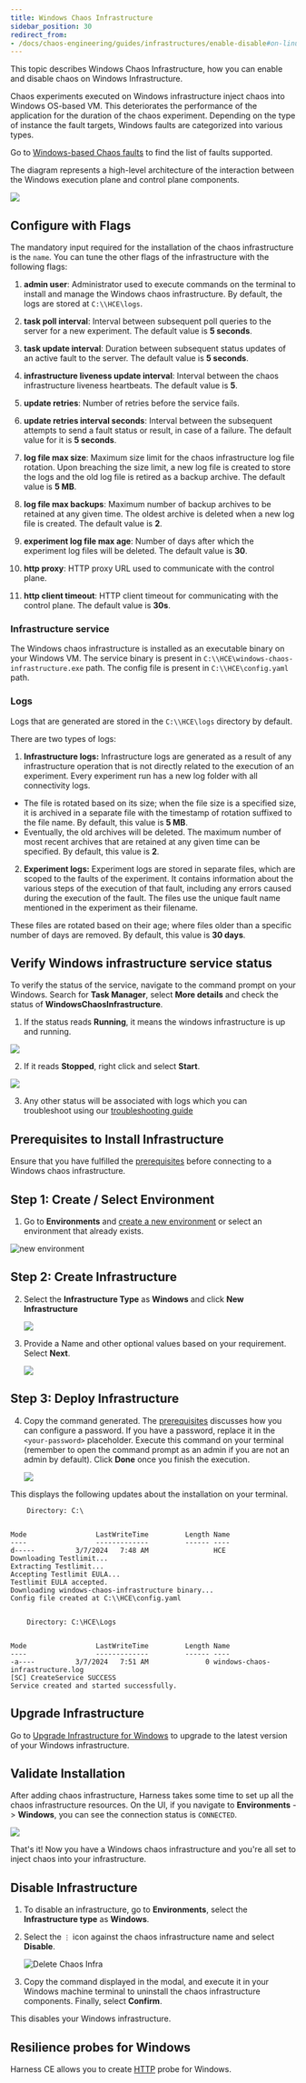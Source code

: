 ```yaml
---
title: Windows Chaos Infrastructure
sidebar_position: 30
redirect_from:
- /docs/chaos-engineering/guides/infrastructures/enable-disable#on-linux-infrastructure
---
```


This topic describes Windows Chaos Infrastructure, how you can enable and disable chaos on Windows Infrastructure.

Chaos experiments executed on Windows infrastructure inject chaos into Windows OS-based VM. This deteriorates the performance of the application for the duration of the chaos experiment. Depending on the type of instance the fault targets, Windows faults are categorized into various types.

Go to [Windows-based Chaos faults](/docs/chaos-engineering/faults/chaos-faults/windows/) to find the list of faults supported.

The diagram represents a high-level architecture of the interaction between the Windows execution plane and control plane components.

![](./static/detailed-architecture.png)

## Configure with Flags

The mandatory input required for the installation of the chaos infrastructure is the `name`.
You can tune the other flags of the infrastructure with the following flags:

1. **admin user**: Administrator used to execute commands on the terminal to install and manage the Windows chaos infrastructure. By default, the logs are stored at `C:\\HCE\logs`.

2. **task poll interval**: Interval between subsequent poll queries to the server for a new experiment. The default value is **5 seconds**.

3. **task update interval**: Duration between subsequent status updates of an active fault to the server. The default value is **5 seconds**.

4. **infrastructure liveness update interval**: Interval between the chaos infrastructure liveness heartbeats. The default value is **5**.

5. **update retries**: Number of retries before the service fails.

6. **update retries interval seconds**: Interval between the subsequent attempts to send a fault status or result, in case of a failure. The default value for it is **5 seconds**.

7. **log file max size**: Maximum size limit for the chaos infrastructure log file rotation. Upon breaching the size limit, a new log file is created to store the logs and the old log file is retired as a backup archive. The default value is **5 MB**.

8. **log file max backups**: Maximum number of backup archives to be retained at any given time. The oldest archive is deleted when a new log file is created. The default value is **2**.

9. **experiment log file max age**: Number of days after which the experiment log files will be deleted. The default value is **30**.

10. **http proxy**: HTTP proxy URL used to communicate with the control plane.

11. **http client timeout**: HTTP client timeout for communicating with the control plane. The default value is **30s**.

### Infrastructure service
The Windows chaos infrastructure is installed as an executable binary on your Windows VM. The service binary is present in `C:\\HCE\windows-chaos-infrastructure.exe` path. The config file is present in `C:\\HCE\config.yaml` path.

### Logs
Logs that are generated are stored in the `C:\\HCE\logs` directory by default.

There are two types of logs:
1. **Infrastructure logs:** Infrastructure logs are generated as a result of any infrastructure operation that is not directly related to the execution of an experiment. Every experiment run has a new log folder with all connectivity logs.

- The file is rotated based on its size; when the file size is a specified size, it is archived in a separate file with the timestamp of rotation suffixed to the file name. By default, this value is **5 MB**.
- Eventually, the old archives will be deleted. The maximum number of most recent archives that are retained at any given time can be specified. By default, this value is **2**.

2. **Experiment logs:** Experiment logs are stored in separate files, which are scoped to the faults of the experiment. It contains information about the various steps of the execution of that fault, including any errors caused during the execution of the fault. The files use the unique fault name mentioned in the experiment as their filename.

These files are rotated based on their age; where files older than a specific number of days are removed. By default, this value is **30 days**.


## Verify Windows infrastructure service status

To verify the status of the service, navigate to the command prompt on your Windows. Search for **Task Manager**, select **More details** and check the status of **WindowsChaosInfrastructure**.

1. If the status reads **Running**, it means the windows infrastructure is up and running.

![](./static/add-pwd-1.png)


2. If it reads **Stopped**, right click and select **Start**.

![](./static/start-service-2.png)

3. Any other status will be associated with logs which you can troubleshoot using our [troubleshooting guide](/docs/chaos-engineering/resources/troubleshooting)

## Prerequisites to Install Infrastructure
Ensure that you have fulfilled the [prerequisites](/docs/chaos-engineering/faults/chaos-faults/windows/prerequisites) before connecting to a Windows chaos infrastructure.


## Step 1: Create / Select Environment
1. Go to **Environments** and [create a new environment](/docs/chaos-engineering/guides/chaos-experiments/create-experiments#create-environment) or select an environment that already exists.

  ![new environment](./static/new-env.png)

## Step 2: Create Infrastructure

2. Select the **Infrastructure Type** as **Windows** and click **New Infrastructure**

    ![](./static/connect-1.png)

3. Provide a Name and other optional values based on your requirement. Select **Next**.

    ![](./static/name.png)

## Step 3: Deploy Infrastructure

4. Copy the command generated. The [prerequisites](/docs/chaos-engineering/faults/chaos-faults/windows/prerequisites) discusses how you can configure a password. If you have a password, replace it in the `<your-password>` placeholder. Execute this command on your terminal (remember to open the command prompt as an admin if you are not an admin by default). Click **Done** once you finish the execution.

    ![](./static/copy-command-3.png)

This displays the following updates about the installation on your terminal.

```
    Directory: C:\


Mode                 LastWriteTime         Length Name
----                 -------------         ------ ----
d-----          3/7/2024   7:48 AM                HCE
Downloading Testlimit...
Extracting Testlimit...
Accepting Testlimit EULA...
Testlimit EULA accepted.
Downloading windows-chaos-infrastructure binary...
Config file created at C:\\HCE\config.yaml


    Directory: C:\HCE\Logs


Mode                 LastWriteTime         Length Name
----                 -------------         ------ ----
-a----          3/7/2024   7:51 AM              0 windows-chaos-infrastructure.log
[SC] CreateService SUCCESS
Service created and started successfully.

```

## Upgrade Infrastructure

Go to [Upgrade Infrastructure for Windows](/docs/chaos-engineering/guides/infrastructures/upgrade-infra#upgrade-windows-infrastructure) to upgrade to the latest version of your Windows infrastructure.

## Validate Installation

After adding chaos infrastructure, Harness takes some time to set up all the chaos infrastructure resources. On the UI, if you navigate to **Environments** -> **Windows**, you can see the connection status is `CONNECTED`.

  ![](./static/confirm-3.png)

That's it! Now you have a Windows chaos infrastructure and you're all set to inject chaos into your infrastructure.

## Disable Infrastructure

1. To disable an infrastructure, go to **Environments**, select the **Infrastructure type** as **Windows**. 

2. Select the `⋮` icon against the chaos infrastructure name and select **Disable**.

    ![Delete Chaos Infra](./static/disable-1.png)

2. Copy the command displayed in the modal, and execute it in your Windows machine terminal to uninstall the chaos infrastructure components. Finally, select **Confirm**.

This disables your Windows infrastructure.

## Resilience probes for Windows

Harness CE allows you to create [HTTP](/docs/chaos-engineering/guides/probes/http-probe) probe for Windows.